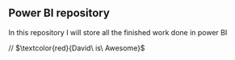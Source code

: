 ## Power BI repository

In this repository I will store all the finished work done in power BI



// $\textcolor{red}{David\ is\ Awesome}$
